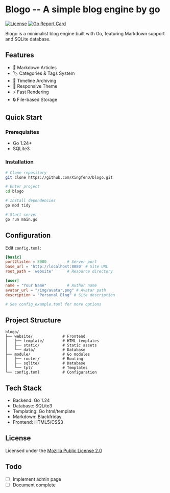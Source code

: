 # Blogo -- A simple blog engine by go


[![License](https://img.shields.io/badge/License-MPL%202.0-brightgreen.svg)](https://opensource.org/licenses/MPL-2.0)
[![Go Report Card](https://goreportcard.com/badge/github.com/XingfenD/blogo)](https://goreportcard.com/report/github.com/XingfenD/blogo)

Blogo is a minimalist blog engine built with Go, featuring Markdown support and SQLite database.

## Features

- 📝 Markdown Articles
- 🏷️ Categories & Tags System
- 📆 Timeline Archiving
- 🎨 Responsive Theme
- ⚡ Fast Rendering
- 🔒 File-based Storage

## Quick Start

### Prerequisites
- Go 1.24+
- SQLite3

### Installation
```bash
# Clone repository
git clone https://github.com/XingfenD/blogo.git

# Enter project
cd blogo

# Install dependencies
go mod tidy

# Start server
go run main.go
```

## Configuration

Edit `config.toml`:

```toml
[basic]
port2listen = 8080         # Server port
base_url = 'http://localhost:8080' # Site URL
root_path = 'website'      # Resource directory

[user]
name = "Your Name"         # Author name
avatar_url = "/img/avatar.png" # Avatar path
description = "Personal Blog" # Site description

# See config_example.toml for more options
```

## Project Structure
```plaintext
blogo/
├── website/             # Frontend
│   ├── template/        # HTML templates
│   ├── static/          # Static assets
│   └── data/            # Database
├── module/              # Go modules
│   ├── router/          # Routing
│   ├── sqlite/          # Database
│   └── tpl/             # Templates
└── config.toml          # Configuration
```

## Tech Stack

- Backend: Go 1.24
- Database: SQLite3
- Templating: Go html/template
- Markdown: Blackfriday
- Frontend: HTML5/CSS3

## License

Licensed under the [Mozilla Public License 2.0](https://opensource.org/licenses/MPL-2.0)

## Todo

- [ ] Implement admin page
- [ ] Document complete
